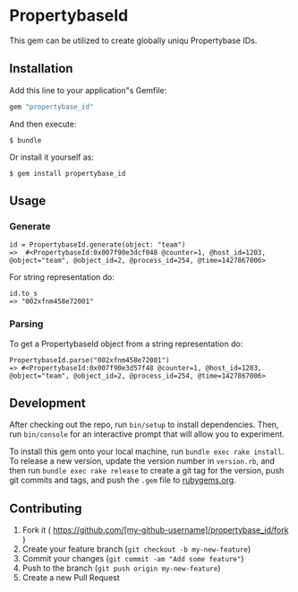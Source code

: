 # PropertybaseId

This gem can be utilized to create globally uniqu Propertybase IDs.

## Installation

Add this line to your application"s Gemfile:

```ruby
gem "propertybase_id"
```

And then execute:

    $ bundle

Or install it yourself as:

    $ gem install propertybase_id

## Usage

### Generate

    id = PropertybaseId.generate(object: "team")
    =>  #<PropertybaseId:0x007f90e3dcf048 @counter=1, @host_id=1203, @object="team", @object_id=2, @process_id=254, @time=1427867006>

For string representation do:

    id.to_s
    => "002xfnm458e72001"

### Parsing

To get a PropertybaseId object from a string representation do:

    PropertybaseId.parse("002xfnm458e72001")
    => #<PropertybaseId:0x007f90e3d57f48 @counter=1, @host_id=1203, @object="team", @object_id=2, @process_id=254, @time=1427867006>

## Development

After checking out the repo, run `bin/setup` to install dependencies. Then, run `bin/console` for an interactive prompt that will allow you to experiment.

To install this gem onto your local machine, run `bundle exec rake install`. To release a new version, update the version number in `version.rb`, and then run `bundle exec rake release` to create a git tag for the version, push git commits and tags, and push the `.gem` file to [rubygems.org](https://rubygems.org).

## Contributing

1. Fork it ( https://github.com/[my-github-username]/propertybase_id/fork )
2. Create your feature branch (`git checkout -b my-new-feature`)
3. Commit your changes (`git commit -am "Add some feature"`)
4. Push to the branch (`git push origin my-new-feature`)
5. Create a new Pull Request
